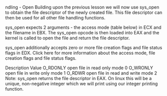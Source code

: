 ndling - Open
Building upon the previous lesson we will now use sys_open to obtain the file descriptor of the newly created file. This file descriptor can then be used for all other file handling functions.

sys_open expects 2 arguments - the access mode (table below) in ECX and the filename in EBX. The sys_open opcode is then loaded into EAX and the kernel is called to open the file and return the file descriptor.

sys_open additionally accepts zero or more file creation flags and file status flags in EDX. Click here for more information about the access mode, file creation flags and file status flags.

Description	Value
O_RDONLY	open file in read only mode	0
O_WRONLY	open file in write only mode	1
O_RDWR	open file in read and write mode	2
Note: sys_open returns the file descriptor in EAX. On linux this will be a unique, non-negative integer which we will print using our integer printing function.
